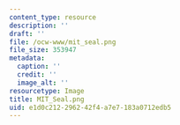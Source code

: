 ```yaml
---
content_type: resource
description: ''
draft: ''
file: /ocw-www/mit_seal.png
file_size: 353947
metadata:
  caption: ''
  credit: ''
  image_alt: ''
resourcetype: Image
title: MIT_Seal.png
uid: e1d0c212-2962-42f4-a7e7-183a0712edb5
---
```

